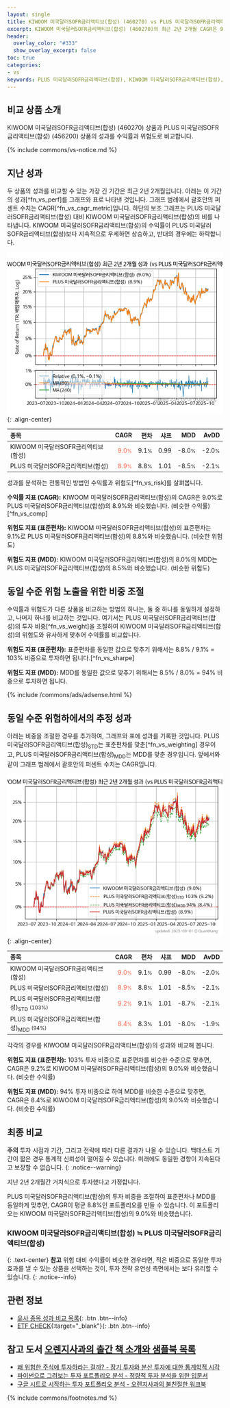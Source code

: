 ```yaml
---
layout: single
title: KIWOOM 미국달러SOFR금리액티브(합성) (460270) vs PLUS 미국달러SOFR금리액티브(합성) (456200)
excerpt: KIWOOM 미국달러SOFR금리액티브(합성) (460270)의 최근 2년 2개월 CAGR은 9.0%로 PLUS 미국달러SOFR금리액티브(합성) (456200)의 8.9%와 비슷했습니다.
header:
  overlay_color: "#333"
  show_overlay_excerpt: false
toc: true
categories:
- vs
keywords: PLUS 미국달러SOFR금리액티브(합성), KIWOOM 미국달러SOFR금리액티브(합성), KIWOOM 미국달러SOFR금리액티브(합성) PLUS 미국달러SOFR금리액티브(합성) 비교, 460270, 456200, 460270 460270 비교
---
```


## 비교 상품 소개


KIWOOM 미국달러SOFR금리액티브(합성) (460270) 상품과 PLUS 미국달러SOFR금리액티브(합성) (456200) 상품의 성과를 수익률과 위험도로 비교합니다.





{% include commons/vs-notice.md %}

## 지난 성과

두 상품의 성과를 비교할 수 있는 가장 긴 기간은 최근 2년 2개월입니다. 아래는 이 기간의 성과[^fn_vs_perf]를 그래프와 표로 나타낸 것입니다.
그래프 범례에서 괄호안의 퍼센트 수치는 CAGR[^fn_vs_cagr_metric]입니다.
하단의 보조 그래프는 PLUS 미국달러SOFR금리액티브(합성) 대비 KIWOOM 미국달러SOFR금리액티브(합성)의 비를 나타냅니다.
KIWOOM 미국달러SOFR금리액티브(합성)의 수익률이 PLUS 미국달러SOFR금리액티브(합성)보다 지속적으로 우세하면 상승하고, 반대의 경우에는 하락합니다.

![KIWOOM 미국달러SOFR금리액티브(합성)](/vs/images/460270-vs-456200_dual.png){: .align-center}

| **종목** | **CAGR** | **편차** | **샤프** | **MDD** | **AvDD** |
| :------------ | ------: | -----------: | -------: | ------: | -------: |
| KIWOOM 미국달러SOFR금리액티브(합성) | <span style="color: tomato">9.0<small>%</small></span> | 9.1<small>%</small> | 0.99 | -8.0<small>%</small> | -2.0<small>%</small> |
| PLUS 미국달러SOFR금리액티브(합성) | <span style="color: tomato">8.9<small>%</small></span> | 8.8<small>%</small> | 1.01 | -8.5<small>%</small> | -2.1<small>%</small> |

<!-- more -->


성과를 분석하는 전통적인 방법인 수익률과 위험도[^fn_vs_risk]를 살펴봅니다.

**수익률 지표 (CAGR):** KIWOOM 미국달러SOFR금리액티브(합성)의 CAGR은 9.0%로 PLUS 미국달러SOFR금리액티브(합성)의 8.9%와 비슷했습니다. (비슷한 수익률)[^fn_vs_comp]

**위험도 지표 (표준편차):** KIWOOM 미국달러SOFR금리액티브(합성)의 표준편차는 9.1%로 PLUS 미국달러SOFR금리액티브(합성)의 8.8%와 비슷했습니다. (비슷한 위험도)

**위험도 지표 (MDD):** KIWOOM 미국달러SOFR금리액티브(합성)의 8.0%의 MDD는 PLUS 미국달러SOFR금리액티브(합성)의 8.5%와 비슷했습니다. (비슷한 위험도)



## 동일 수준 위험 노출을 위한 비중 조절

수익률과 위험도가 다른 상품을 비교하는 방법의 하나는, 둘 중 하나를 동일하게 설정하고, 나머지 하나를 비교하는 것입니다.
여기서는 PLUS 미국달러SOFR금리액티브(합성)의 투자 비중[^fn_vs_weight]을 조절하여 KIWOOM 미국달러SOFR금리액티브(합성)의 위험도와 유사하게 맞추어 수익률를 비교합니다.

**위험도 지표 (표준편차):** 표준편차를 동일한 값으로 맞추기 위해서는 8.8% / 9.1% = 103% 비중으로 투자하면 됩니다.[^fn_vs_sharpe]

**위험도 지표 (MDD):** MDD를 동일한 값으로 맞추기 위해서는 8.5% / 8.0% = 94% 비중으로 투자하면 됩니다.


{% include /commons/ads/adsense.html %}



## 동일 수준 위험하에서의 추정 성과

아래는 비중을 조절한 경우를 추가하여, 그래프와 표에 성과를 기록한 것입니다.
PLUS 미국달러SOFR금리액티브(합성)<sub>STD</sub>는 표준편차를 맞춘[^fn_vs_weighting] 경우이고, PLUS 미국달러SOFR금리액티브(합성)<sub>MDD</sub>는 MDD를 맞춘 경우입니다.
앞에서와 같이 그래프 범례에서 괄호안의 퍼센트 수치는 CAGR입니다.


![KIWOOM 미국달러SOFR금리액티브(합성)](/vs/images/460270-vs-456200.png){: .align-center}



| **종목** | **CAGR** | **편차** | **샤프** | **MDD** | **AvDD** |
| :------------ | ------: | -----------: | -------: | ------: | -------: |
| KIWOOM 미국달러SOFR금리액티브(합성) | <span style="color: tomato">9.0<small>%</small></span> | 9.1<small>%</small> | 0.99 | -8.0<small>%</small> | -2.0<small>%</small> |
| PLUS 미국달러SOFR금리액티브(합성) | <span style="color: tomato">8.9<small>%</small></span> | 8.8<small>%</small> | 1.01 | -8.5<small>%</small> | -2.1<small>%</small> |
| PLUS 미국달러SOFR금리액티브(합성)<sub>STD</sub> <small>(103%)</small> | <span style="color: tomato">9.2<small>%</small></span> | 9.1<small>%</small> | 1.01 | -8.7<small>%</small> | -2.1<small>%</small> |
| PLUS 미국달러SOFR금리액티브(합성)<sub>MDD</sub> <small>(94%)</small> | <span style="color: tomato">8.4<small>%</small></span> | 8.3<small>%</small> | 1.01 | -8.0<small>%</small> | -1.9<small>%</small> |



각각의 경우를 KIWOOM 미국달러SOFR금리액티브(합성)의 성과와 비교해 봅니다.

**위험도 지표 (표준편차):** 103% 투자 비중으로 표준편차를 비슷한 수준으로 맞추면, CAGR은 9.2%로 KIWOOM 미국달러SOFR금리액티브(합성)의 9.0%와 비슷했습니다. (비슷한 수익률)

**위험도 지표 (MDD):** 94% 투자 비중으로 하여 MDD를 비슷한 수준으로 맞추면, CAGR은 8.4%로 KIWOOM 미국달러SOFR금리액티브(합성)의 9.0%와 비슷했습니다. (비슷한 수익률)




## 최종 비교

**주의** 투자 시점과 기간, 그리고 전략에 따라 다른 결과가 나올 수 있습니다. 백테스트 기간이 짧은 경우 통계적 신뢰성이 떨어질 수 있습니다. 미래에도 동일한 경향이 지속된다고 보장할 수 없습니다.
{: .notice--warning}

지난 2년 2개월간 거치식으로 투자했다고 가정합니다.

PLUS 미국달러SOFR금리액티브(합성)의 투자 비중을 조절하여 표준편차나 MDD를 동일하게 맞추면, CAGR이 평균 8.8%인 포트폴리오를 만들 수 있습니다.
이 포트폴리오는 KIWOOM 미국달러SOFR금리액티브(합성)의 9.0%와 비슷했습니다.

### KIWOOM 미국달러SOFR금리액티브(합성) ≒ PLUS 미국달러SOFR금리액티브(합성)
{: .text-center}
**참고** 위험 대비 수익률이 비슷한 경우라면, 적은 비중으로 동일한 투자 효과를 낼 수 있는 상품을 선택하는 것이, 투자 전략 유연성 측면에서는 보다 유리할 수 있습니다.
{: .notice--info}


## 관련 정보

- [유사 종목 성과 비교 목록](/vs/){: .btn .btn--info}
- [ETF CHECK](https://www.etfcheck.co.kr/mobile/etpitem/456200/compare?compCode%5B%5D=460270){:target="_blank"}{: .btn .btn--info}


## 참고 도서 [오렌지사과의 출간 책 소개와 샘플북 목록](https://kongdori.tistory.com/691)

- [왜 위험한 주식에 투자하라는 걸까? - 장기 투자와 분산 투자에 대한 통계학적 시각](https://kongdori.tistory.com/421)
- [파이썬으로 그려보는 투자 포트폴리오 분석  - 정량적 투자 분석을 위한 입문서](https://kongdori.tistory.com/643)
- [구글 시트로 시작하는 투자 포트폴리오 분석 - 오렌지사과의 불친절한 워크북](https://kongdori.tistory.com/449)

{% include commons/footnotes.md %}